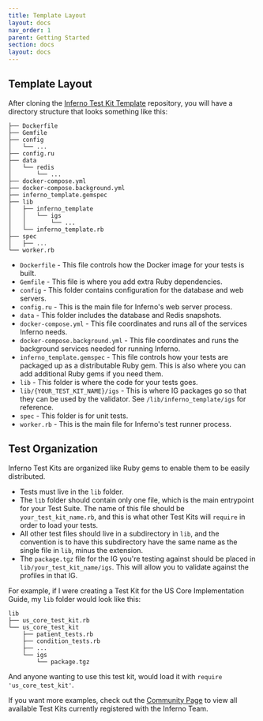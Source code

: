 ```yaml
---
title: Template Layout
layout: docs
nav_order: 1
parent: Getting Started
section: docs
layout: docs
---
```


## Template Layout
After cloning the [Inferno Test Kit Template](https://github.com/inferno-framework/inferno-template) repository, you will have a directory structure that
looks something like this:
```
├── Dockerfile
├── Gemfile
├── config
│   └── ...
├── config.ru
├── data
│   └── redis
│       └── ...
├── docker-compose.yml
├── docker-compose.background.yml
├── inferno_template.gemspec
├── lib
│   ├── inferno_template
│   │   └── igs
│   │       └── ...
│   └── inferno_template.rb
├── spec
│   ├── ...
└── worker.rb
```
- `Dockerfile` - This file controls how the Docker image for your tests is built.
- `Gemfile` - This file is where you add extra Ruby dependencies.
- `config` - This folder contains configuration for the database and web
  servers.
- `config.ru` - This is the main file for Inferno's web server process.
- `data` - This folder includes the database and Redis snapshots.
- `docker-compose.yml` - This file coordinates and runs all of the services Inferno
  needs.
- `docker-compose.background.yml` - This file coordinates and runs the background
  services needed for running Inferno.
- `inferno_template.gemspec` - This file controls how your tests are packaged
  up as a distributable Ruby gem. This is also where you can add additional Ruby
  gems if you need them.
- `lib` - This folder is where the code for your tests goes.
- `lib/{YOUR_TEST_KIT_NAME}/igs` - This is where IG packages go so that they can
  be used by the validator. See `/lib/inferno_template/igs` for reference.
- `spec` - This folder is for unit tests.
- `worker.rb` - This is the main file for Inferno's test runner process.

## Test Organization
Inferno Test Kits are organized like Ruby gems to enable them to be easily
distributed.
- Tests must live in the `lib` folder.
- The `lib` folder should contain only one file, which is the main entrypoint
  for your Test Suite. The name of this file should be `your_test_kit_name.rb`,
  and this is what other Test Kits will `require` in order to load your tests.
- All other test files should live in a subdirectory in `lib`, and
  the convention is to have this subdirectory have the same name as the single file in `lib`,
  minus the extension.
- The `package.tgz` file for the IG you're testing against should be placed in
  `lib/your_test_kit_name/igs`. This will allow you to validate against the
  profiles in that IG.

For example, if I were creating a Test Kit for the US Core Implementation Guide,
my `lib` folder would look like this:
```
lib
├── us_core_test_kit.rb
└── us_core_test_kit
    ├── patient_tests.rb
    ├── condition_tests.rb
    ├── ...
    └── igs
        └── package.tgz
```
And anyone wanting to use this test kit, would load it with `require
'us_core_test_kit'`.

If you want more examples, check out the [Community Page](/community/test-kits.html) to view all available Test Kits currently registered with the Inferno Team.
